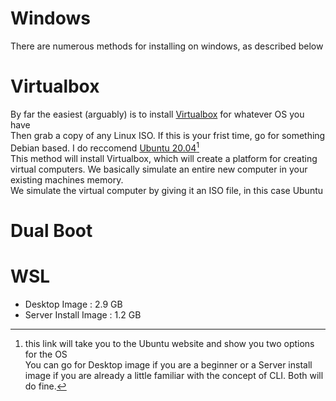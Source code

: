 # Windows
There are numerous methods for installing on windows, as described below  

# Virtualbox
By far the easiest (arguably) is to install [Virtualbox](https://www.virtualbox.org/wiki/Downloads) for whatever OS you have  
Then grab a copy of any Linux ISO. If this is your frist time, go for something Debian based. I do reccomend [Ubuntu 20.04](https://releases.ubuntu.com/20.04/)[^1]  
This method will install Virtualbox, which will create a platform for creating virtual computers. We basically simulate an entire new computer in your existing machines memory.  
We simulate the virtual computer by giving it an ISO file, in this case Ubuntu
# Dual Boot

# WSL


[^1]: this link will take you to the Ubuntu website and show you two options for the OS  
You can go for Desktop image if you are a beginner or a Server install image if you are already a little familiar with the concept of CLI. Both will do fine.  
- Desktop Image : 2.9 GB  
- Server Install Image : 1.2 GB  